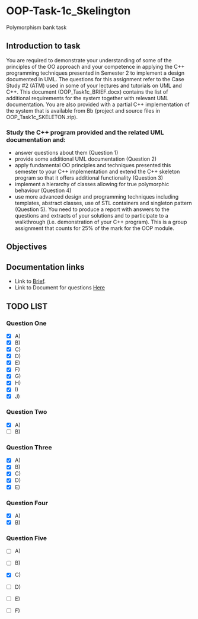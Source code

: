 # OOP-Task-1c_Skelington
Polymorphism bank task

## Introduction to task
You are required to demonstrate your understanding of some of the principles of the OO
approach and your competence in applying the C++ programming techniques presented in
Semester 2 to implement a design documented in UML.
The questions for this assignment refer to the Case Study #2 (ATM) used in some of your
lectures and tutorials on UML and C++.
This document (OOP_Task1c_BRIEF.docx) contains the list of additional requirements for the
system together with relevant UML documentation. You are also provided with a partial C++
implementation of the system that is available from Bb (project and source files in
OOP_Task1c_SKELETON.zip).

 ### Study the C++ program provided and the related UML documentation and:
- answer questions about them (Question 1)
- provide some additional UML documentation (Question 2)
- apply fundamental OO principles and techniques presented this semester to your C++
implementation and extend the C++ skeleton program so that it offers additional
functionality (Question 3)
- implement a hierarchy of classes allowing for true polymorphic behaviour (Question 4)
- use more advanced design and programming techniques including templates, abstract
classes, use of STL containers and singleton pattern (Question 5).
You need to produce a report with answers to the questions and extracts of your solutions and
to participate to a walkthrough (i.e. demonstration of your C++ program).
This is a group assignment that counts for 25% of the mark for the OOP module.

## Objectives


## Documentation links
- Link to [Brief](https://shuspace.shu.ac.uk/bbcswebdav/pid-7010800-dt-content-rid-21278852_2/courses/55-502857-AF-20178/OOP_Task1c_ATM_BRIEF_17-18%20-AMENDED%20%5B1%5D.pdf).
- Link to Document for questions [Here](https://docs.google.com/document/d/16t8MwbLi08zxlaSjItpMFXdg1zqk_kbuJNkxZe_dDPg/edit?usp=sharing)

## TODO LIST

### Question One
- [x] A) 
- [x] B)
- [x] C)
- [x] D)
- [x] E)
- [x] F)
- [x] G)
- [x] H)
- [x] I)
- [x] J)

### Question Two
- [x] A)
- [ ] B)

### Question Three

- [x] A)
- [x] B)
- [x] C)
- [x] D)
- [x] E)

### Question Four

- [x] A)
- [x] B)

### Question Five

- [ ] A)
- [ ] B)
- [x] C)
- [ ] D)
- [ ] E)
- [ ] F)

